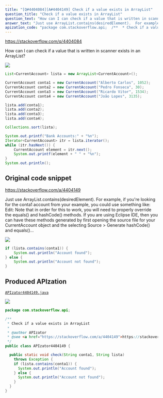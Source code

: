 ```yaml
---
title: "[Q#4404084][A#4404149] Check if a value exists in ArrayList"
question_title: "Check if a value exists in ArrayList"
question_text: "How can I can check if a value that is written in scanner exists in  an ArrayList?"
answer_text: "Just use ArrayList.contains(desiredElement).  For example, if you're looking for the conta1 account from your example, you could use something like: Edit: Note that in order for this to work, you will need to properly override the equals() and hashCode() methods. If you are using Eclipse IDE, then you can have these methods generated by first opening the source file for your CurrentAccount object and the selecting Source > Generate hashCode() and equals()..."
apization_code: "package com.stackoverflow.api;  /**  * Check if a value exists in ArrayList  *  * @author APIzator  * @see <a href=\"https://stackoverflow.com/a/4404149\">https://stackoverflow.com/a/4404149</a>  */ public class APIzator4404149 {    public static void check(String conta1, String lista)     throws Exception {     if (lista.contains(conta1)) {       System.out.println(\"Account found\");     } else {       System.out.println(\"Account not found\");     }   } }"
---
```


https://stackoverflow.com/q/4404084

How can I can check if a value that is written in scanner exists in  an ArrayList?


<div class="code-logo"><img src="/stackoverflow.png" /></div>

```java
List<CurrentAccount> lista = new ArrayList<CurrentAccount>();

CurrentAccount conta1 = new CurrentAccount("Alberto Carlos", 1052);
CurrentAccount conta2 = new CurrentAccount("Pedro Fonseca", 30);
CurrentAccount conta3 = new CurrentAccount("Ricardo Vitor", 1534);
CurrentAccount conta4 = new CurrentAccount("João Lopes", 3135);

lista.add(conta1);
lista.add(conta2);
lista.add(conta3);
lista.add(conta4);

Collections.sort(lista);

System.out.printf("Bank Accounts:" + "%n");
Iterator<CurrentAccount> itr = lista.iterator();
while (itr.hasNext()) {
    CurrentAccount element = itr.next();
    System.out.printf(element + " " + "%n");
}
System.out.println();
```


## Original code snippet

https://stackoverflow.com/a/4404149

Just use ArrayList.contains(desiredElement).  For example, if you&#x27;re looking for the conta1 account from your example, you could use something like:
Edit:
Note that in order for this to work, you will need to properly override the equals() and hashCode() methods. If you are using Eclipse IDE, then you can have these methods generated by first opening the source file for your CurrentAccount object and the selecting Source &gt; Generate hashCode() and equals()...

<div class="code-logo"><img src="/stackoverflow.png" /></div>

```java
if (lista.contains(conta1)) {
    System.out.println("Account found");
} else {
    System.out.println("Account not found");
}
```

## Produced APIzation

[`APIzator4404149.java`](https://github.com/pasqualesalza/apization-temp-data/raw/master/search/APIzator4404149.java)

<div class="code-logo"><img src="/apizator.png" /></div>

```java
package com.stackoverflow.api;

/**
 * Check if a value exists in ArrayList
 *
 * @author APIzator
 * @see <a href="https://stackoverflow.com/a/4404149">https://stackoverflow.com/a/4404149</a>
 */
public class APIzator4404149 {

  public static void check(String conta1, String lista)
    throws Exception {
    if (lista.contains(conta1)) {
      System.out.println("Account found");
    } else {
      System.out.println("Account not found");
    }
  }
}

```